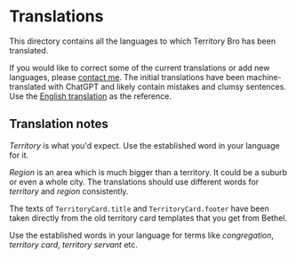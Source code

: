 # Translations

This directory contains all the languages to which Territory Bro has been translated.

If you would like to correct some of the current translations or add new languages,
please [contact me](https://www.luontola.fi/about). The initial translations have been machine-translated with ChatGPT
and likely contain mistakes and clumsy sentences. Use the [English translation](en/translation.yaml) as the reference.

## Translation notes

*Territory* is what you'd expect. Use the established word in your language for it.

*Region* is an area which is much bigger than a territory. It could be a suburb or even a whole city. The translations
should use different words for *territory* and *region* consistently.

The texts of `TerritoryCard.title` and `TerritoryCard.footer` have been taken directly from the old territory card
templates that you get from Bethel.

Use the established words in your language for terms like *congregation*, *territory card*, *territory servant* etc.
